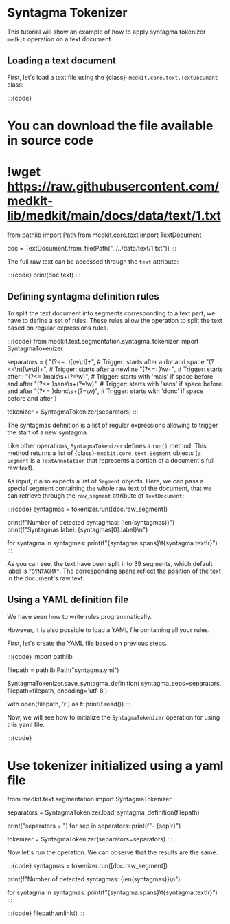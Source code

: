 # Syntagma Tokenizer

This tutorial will show an example of how to apply syntagma tokenizer `medkit` operation on a text document.

## Loading a text document

First, let's load a text file using the {class}`~medkit.core.text.TextDocument` class:

:::{code}
# You can download the file available in source code
# !wget https://raw.githubusercontent.com/medkit-lib/medkit/main/docs/data/text/1.txt

from pathlib import Path
from medkit.core.text import TextDocument

doc = TextDocument.from_file(Path("../../data/text/1.txt"))
:::

The full raw text can be accessed through the `text` attribute:

:::{code}
print(doc.text)
:::

## Defining syntagma definition rules

To split the text document into segments corresponding to a text part, we have to define a set of rules. 
These rules allow the operation to split the text based on regular expressions rules.

:::{code}
from medkit.text.segmentation.syntagma_tokenizer import SyntagmaTokenizer

separators = (
    "(?<=\. )[\w\d]+",     # Trigger: starts after a dot and space
    "(?<=\n)[\w\d]+",      # Trigger: starts after a newline
    "(?<=: )\w+",          # Trigger: starts after :
    "(?<= )mais\s+(?=\w)", # Trigger: starts with 'mais' if space before and after
    "(?<= )sans\s+(?=\w)", # Trigger: starts with 'sans' if space before and after
    "(?<= )donc\s+(?=\w)", # Trigger: starts with 'donc' if space before and after
)

tokenizer = SyntagmaTokenizer(separators)
:::

The syntagmas definition is a list of regular expressions allowing to trigger the start of a new syntagma.

Like other operations, `SyntagmaTokenizer` defines a `run()` method.
This method returns a list of {class}`~medkit.core.text.Segment` objects
(a `Segment` is a `TextAnnotation` that represents a portion of a document's full raw text).

As input, it also expects a list of `Segment` objects.
Here, we can pass a special segment containing the whole raw text of the document,
that we can retrieve through the `raw_segment` attribute of `TextDocument`:

:::{code}
syntagmas = tokenizer.run([doc.raw_segment])

print(f"Number of detected syntagmas: {len(syntagmas)}")
print(f"Syntagmas label: {syntagmas[0].label}\n")

for syntagma in syntagmas:
    print(f"{syntagma.spans}\t{syntagma.text!r}")
:::

As you can see, the text have been split into 39 segments, which default label is `"SYNTAGMA"`.
The corresponding spans reflect the position of the text in the document's raw text.

## Using a YAML definition file

We have seen how to write rules programmatically.

However, it is also possible to load a YAML file containing all your rules.

First, let's create the YAML file based on previous steps.

:::{code}
import pathlib

filepath = pathlib.Path("syntagma.yml")

SyntagmaTokenizer.save_syntagma_definition(
    syntagma_seps=separators,
    filepath=filepath,
    encoding='utf-8')

with open(filepath, 'r') as f:
    print(f.read())
:::

Now, we will see how to initialize the `SyntagmaTokenizer` operation for using this yaml file.

:::{code}
# Use tokenizer initialized using a yaml file
from medkit.text.segmentation import SyntagmaTokenizer

separators = SyntagmaTokenizer.load_syntagma_definition(filepath)

print("separators = ")
for sep in separators:
    print(f"- {sep!r}")

tokenizer = SyntagmaTokenizer(separators=separators)
:::

Now let's run the operation. We can observe that the results are the same.

:::{code}
syntagmas = tokenizer.run([doc.raw_segment])

print(f"Number of detected syntagmas: {len(syntagmas)}\n")

for syntagma in syntagmas:
    print(f"{syntagma.spans}\t{syntagma.text!r}")
:::

:::{code}
filepath.unlink()
:::
